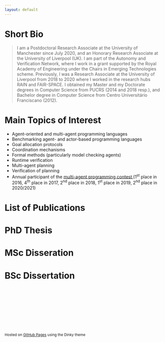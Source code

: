 ```yaml
---
layout: default
---
```


# Short Bio

> I am a Postdoctoral Research Associate at the University of Manchester since July 2020, and an Honorary Research Associate at the University of Liverpool (UK). I am part of the Autonomy and Verification Network, where I work in a grant supported by the Royal Academy of Engineering under the Chairs in Emerging Technologies scheme. Previously, I was a Research Associate at the University of Liverpool from 2018 to 2020 where I worked in the research hubs RAIN and FAIR-SPACE. I obtained my Master and my Doctorate degrees in Computer Science from PUCRS (2014 and 2018 resp.), and Bachelor degree in Computer Science from Centro Universitário Franciscano (2012). 

# Main Topics of Interest

*   Agent-oriented and multi-agent programming languages 
*   Benchmarking agent- and actor-based programming languages
*   Goal allocation protocols
*	Coordination mechanisms
*	Formal methods (particularly model checking agents)
*	Runtime verification
*	Multi-agent planning
*	Verification of planning
*	Annual participant of the <a href="https://multiagentcontest.org/" target="_blank">multi-agent programming contest </a>(1<sup>st</sup> place in 2016, 4<sup>th</sup> place in 2017, 2<sup>nd</sup> place in 2018, 1<sup>st</sup> place in 2019, 2<sup>nd</sup> place in 2020/2021)

# List of Publications
<script src="https://bibbase.org/show?bib=https%3A%2F%2Frafaelcaue.github.io%2Fpublications.bib&jsonp=1&group0=year"></script>

# PhD Thesis
<script src="https://bibbase.org/show?bib=http%3A%2F%2Frafaelcaue.github.io%2Fphd.bib&jsonp=1"></script>

# MSc Disseration
<script src="https://bibbase.org/show?bib=https%3A%2F%2Frafaelcaue.github.io%2Fmsc.bib&jsonp=1"></script>

# BSc Dissertation
<script src="https://bibbase.org/show?bib=https%3A%2F%2Frafaelcaue.github.io%2Fbsc.bib&jsonp=1"></script>

<br />
<br />
<br />
<br />
<br />
<br />
<br />
<br />
<p><small>Hosted on <a href="https://pages.github.com">GitHub Pages</a> using the Dinky theme</small></p>
